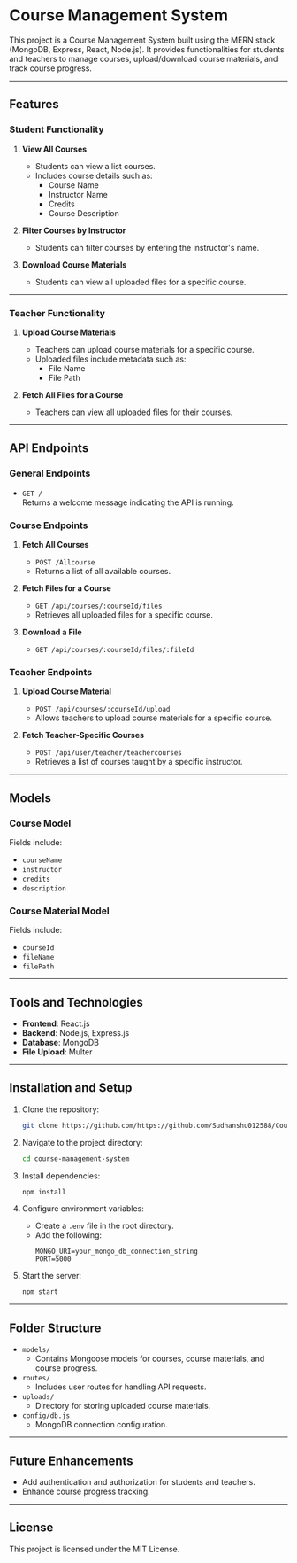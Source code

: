 # Course Management System

This project is a Course Management System built using the MERN stack (MongoDB, Express, React, Node.js). It provides functionalities for students and teachers to manage courses, upload/download course materials, and track course progress.

---

## Features

### **Student Functionality**

1. **View All Courses**
   - Students can view a list courses.
   - Includes course details such as:
     - Course Name
     - Instructor Name
     - Credits
     - Course Description

2. **Filter Courses by Instructor**
   - Students can filter courses by entering the instructor's name.

3. **Download Course Materials**
   - Students can view all uploaded files for a specific course.
   

---

### **Teacher Functionality**

1. **Upload Course Materials**
   - Teachers can upload course materials for a specific course.
   - Uploaded files include metadata such as:
     - File Name
     - File Path

2. **Fetch All Files for a Course**
   - Teachers can view all uploaded files for their courses.

---

## API Endpoints

### **General Endpoints**
- `GET /`  
  Returns a welcome message indicating the API is running.

### **Course Endpoints**

1. **Fetch All Courses**
   - `POST /Allcourse`
   - Returns a list of all available courses.

2. **Fetch Files for a Course**
   - `GET /api/courses/:courseId/files`
   - Retrieves all uploaded files for a specific course.

3. **Download a File**
   - `GET /api/courses/:courseId/files/:fileId`


### **Teacher Endpoints**

1. **Upload Course Material**
   - `POST /api/courses/:courseId/upload`
   - Allows teachers to upload course materials for a specific course.

2. **Fetch Teacher-Specific Courses**
   - `POST /api/user/teacher/teachercourses`
   - Retrieves a list of courses taught by a specific instructor.

---

## Models

### **Course Model**
Fields include:
- `courseName`
- `instructor`
- `credits`
- `description`

### **Course Material Model**
Fields include:
- `courseId`
- `fileName`
- `filePath`


---

## Tools and Technologies

- **Frontend**: React.js
- **Backend**: Node.js, Express.js
- **Database**: MongoDB
- **File Upload**: Multer

---

## Installation and Setup

1. Clone the repository:
   ```bash
   git clone https://github.com/https://github.com/Sudhanshu012588/Course-Tracker.git
   ```

2. Navigate to the project directory:
   ```bash
   cd course-management-system
   ```

3. Install dependencies:
   ```bash
   npm install
   ```

4. Configure environment variables:
   - Create a `.env` file in the root directory.
   - Add the following:
     ```env
     MONGO_URI=your_mongo_db_connection_string
     PORT=5000
     ```

5. Start the server:
   ```bash
   npm start
   ```

---

## Folder Structure

- `models/`
  - Contains Mongoose models for courses, course materials, and course progress.
- `routes/`
  - Includes user routes for handling API requests.
- `uploads/`
  - Directory for storing uploaded course materials.
- `config/db.js`
  - MongoDB connection configuration.

---

## Future Enhancements

- Add authentication and authorization for students and teachers.
- Enhance course progress tracking.

---

## License
This project is licensed under the MIT License.

